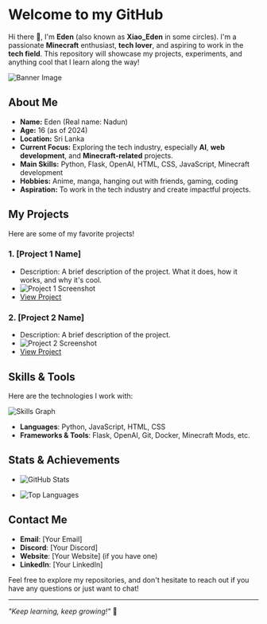 # Welcome to my GitHub

Hi there 👋, I'm **Eden** (also known as **Xiao_Eden** in some circles). I'm a passionate **Minecraft** enthusiast, **tech lover**, and aspiring to work in the **tech field**. This repository will showcase my projects, experiments, and anything cool that I learn along the way!

![Banner Image](https://cdn.discordapp.com/attachments/1301578990297026593/1304529783413276703/image_1.png?ex=672fb989&is=672e6809&hm=6b241ba8d3eab7f3360341106c1ff52b6e73bfb2b63ebe3e5d0be2e271b22a6e&)<!-- You can add a banner image here -->

## About Me

- **Name:** Eden (Real name: Nadun)
- **Age:** 16 (as of 2024)
- **Location:** Sri Lanka
- **Current Focus:** Exploring the tech industry, especially **AI**, **web development**, and **Minecraft-related** projects.
- **Main Skills:** Python, Flask, OpenAI, HTML, CSS, JavaScript, Minecraft development
- **Hobbies:** Anime, manga, hanging out with friends, gaming, coding
- **Aspiration:** To work in the tech industry and create impactful projects.

## My Projects

Here are some of my favorite projects!

### 1. **[Project 1 Name]**
   - Description: A brief description of the project. What it does, how it works, and why it's cool.
   - ![Project 1 Screenshot](https://your-image-link.com/project1.jpg) <!-- Add a screenshot or image related to the project -->
   - [View Project](https://github.com/your-username/project1)

### 2. **[Project 2 Name]**
   - Description: A brief description of the project.
   - ![Project 2 Screenshot](https://your-image-link.com/project2.jpg)
   - [View Project](https://github.com/your-username/project2)

## Skills & Tools

Here are the technologies I work with:

![Skills Graph](https://your-image-link.com/skills-graph.png) <!-- Add a skills graph image -->

- **Languages**: Python, JavaScript, HTML, CSS
- **Frameworks & Tools**: Flask, OpenAI, Git, Docker, Minecraft Mods, etc.
  
## Stats & Achievements

- ![GitHub Stats](https://github-readme-stats.vercel.app/api?username=your-username&show_icons=true&hide_title=true) <!-- Add your GitHub stats -->

- ![Top Languages](https://github-readme-stats.vercel.app/api/top-langs/?username=your-username&layout=compact) <!-- Top languages you've worked with -->

## Contact Me

- **Email**: [Your Email]
- **Discord**: [Your Discord]
- **Website**: [Your Website] (if you have one)
- **LinkedIn**: [Your LinkedIn]

Feel free to explore my repositories, and don't hesitate to reach out if you have any questions or just want to chat!

---

*"Keep learning, keep growing!"* 🌱
